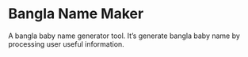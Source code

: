 # Bangla Name Maker
A bangla baby name generator tool. It’s generate bangla baby name by processing user useful information.
